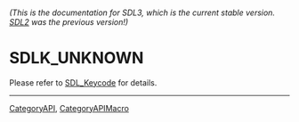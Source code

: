 ###### (This is the documentation for SDL3, which is the current stable version. [SDL2](https://wiki.libsdl.org/SDL2/) was the previous version!)
# SDLK_UNKNOWN

Please refer to [SDL_Keycode](SDL_Keycode) for details.

----
[CategoryAPI](CategoryAPI), [CategoryAPIMacro](CategoryAPIMacro)

